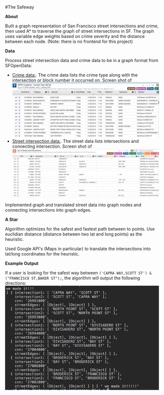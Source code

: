 #The Safeway

**About**

Built a graph representation of San Francisco street intersections and crime, then used A* to traverse the graph of street intersections in SF. The graph uses variable edge weights based on crime severity and the distance between each node. (Note: there is no frontend for this project)

**Data**

Process street intersection data and crime data to be in a graph format from SFOpenData:
 - [Crime data:](https://data.sfgov.org/Public-Safety/SFPD-Incidents-Current-Year-2016-/9v2m-8wqu). The crime data lists the crime type along with the intersection or block number it occurred on. Screen shot of ![data](https://github.com/courtneyod/sf-crime-distance-map/blob/master/images/crimedata.png)
 - [Street intersection data:](https://data.sfgov.org/Geographic-Locations-and-Boundaries/List-of-Streets-and-Intersections/pu5n-qu5c). The street data lists intersections and connecting intersection. Screen shot of ![data](https://github.com/courtneyod/sf-crime-distance-map/blob/master/images/street-intersection.png)

Implemented graph and translated street data into graph nodes and connecting intersections into graph edges.

**A Star**

Algorithm optimizes for the safest and fastest path between to points. Use euclidian distance (distance between two lat and long points) as the heuristic.

Used Google API's (Maps in particular) to translate the intersections into lat/long coordinates for the heuristic.

 **Example Output**

 If a user is looking for the safest way between `('CAPRA WAY,SCOTT ST') & ("FRANCISCO ST,BAKER ST");`, the algorithm will output the following directions:
 ![Directions](https://github.com/courtneyod/sf-crime-distance-map/blob/master/images/directions.png)
